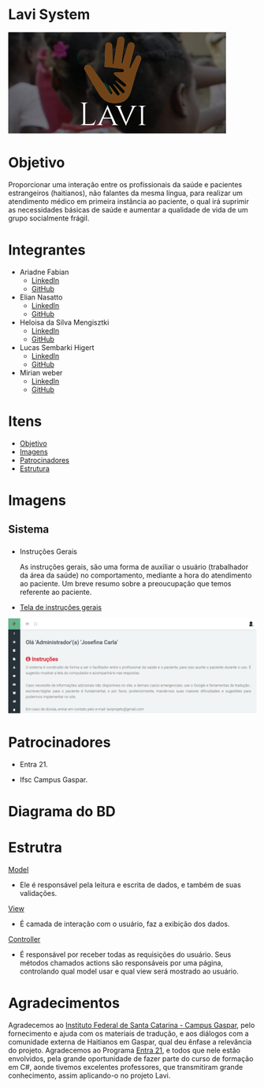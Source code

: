 # Lavi System

![Lavi](View/Content/Imagens/Readme/LaviPag.png)

# Objetivo

 Proporcionar uma interação entre os profissionais da
 saúde e pacientes estrangeiros (haitianos), não falantes da mesma língua, para realizar um atendimento médico em primeira instância ao paciente,  o qual irá suprimir as necessidades básicas de saúde e aumentar a qualidade de vida de um grupo socialmente frágil.

# Integrantes
- Ariadne Fabian
    - [LinkedIn](https://www.linkedin.com/in/ariadne-fabian-442949172/t)
    - [GitHub](https://github.com/AriadneF)
- Elian Nasatto
     - [LinkedIn](https://www.linkedin.com/in/elian-nasatto-b7698260/)
    - [GitHub](https://github.com/ElianNasatto)
- Heloisa da Silva Mengisztki
     - [LinkedIn](https://www.linkedin.com/in/heloisa-da-silva-mengisztki-17836517b/)
    - [GitHub](https://github.com/HeloisaMengisztki)
- Lucas Sembarki Higert
    - [LinkedIn](https://www.linkedin.com/in/Lucas-Higert)
    - [GitHub](http://github.com/lucasHigert)
- Mirian weber
     - [LinkedIn](https://www.linkedin.com/in/mirian-weber-69221b135/)
    - [GitHub](https://github.com/mirianmmweber)

# Itens 
* [Objetivo](#objetivo)
* [Imagens](#imagens)
* [Patrocinadores](#patrocinadores)
* [Estrutura](#Estrutura)

# Imagens 

## Sistema
 
##### 
- Instruções Gerais

    As instruções gerais, são uma forma de auxiliar o usuário
    (trabalhador da área da saúde) no comportamento, mediante a hora do atendimento ao paciente. Um breve resumo sobre a preoucupação que temos referente ao paciente.
  

 
-  [Tela de instruções gerais](View/Views/Instrucoes/Index.cshtml)
 

![Instruções Gerais](View/Content/Imagens/Readme/InstrucoesGerais.PNG)


# Patrocinadores

- Entra 21.

- Ifsc Campus Gaspar.
# Diagrama do BD
 
# Estrutra 
[Model](Model) 

- Ele é responsável pela leitura e escrita de dados, e também de suas validações.

[View](View) 

- É camada de interação com o usuário, faz a exibição dos dados.

[Controller](Controller)

-    É responsável por receber todas as requisições do usuário. Seus métodos chamados actions são responsáveis por uma página, controlando qual model usar e qual view será mostrado ao usuário.

# Agradecimentos

Agradecemos ao [Instituto Federal de Santa Catarina - Campus Gaspar](https://www.ifsc.edu.br/campus-gaspar), pelo fornecimento e ajuda com os materiais de tradução, e aos diálogos com a comunidade externa de Haitianos em Gaspar, qual deu ênfase a relevância do projeto. Agradecemos ao Programa [Entra 21](http://www.blusoft.org.br/novo/programa/entra21), e todos que nele estão envolvidos, pela grande oportunidade de fazer parte do curso de formação em C#, aonde tivemos excelentes professores, que transmitiram grande conhecimento, assim  aplicando-o no projeto Lavi.
